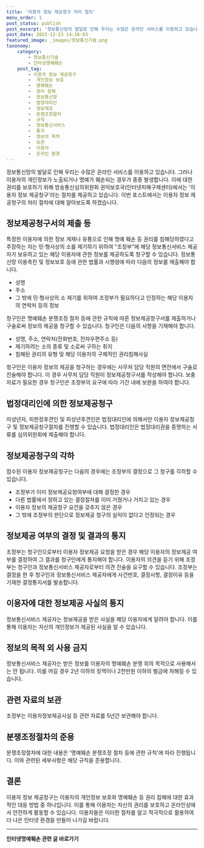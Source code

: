 ```yaml
---
title: '이용자 정보 제공청구 처리 절차'
menu_order: 1
post_status: publish
post_excerpt: '정보통신망의 발달로 인해 우리는 수많은 온라인 서비스를 이용하고 있습니다. 그러나 이용자의 개인정보가 노출되거나 명예가 훼손되는 경우가 종종 발생합니다. 이에 대한 권리를 보호하기 위해 방송통신심의위원회 권익보호국 인터넷피해구제센터 에서는  이용자 정보 제공청구 라는 절차를 제공하고 있습니다. 이번 포스트에서는 이용자 정보 제공청구의 처리 절차에 대해 알아보도록 하겠습니다.'
post_date: 2023-12-23 14:16:03
featured_image: _images/정보통신기술.png
taxonomy:
    category:
        - 정보통신기술
        - 인터넷명예훼손
    post_tag:
        - 이용자 정보 제공청구
        -  개인정보 보호
        -  명예훼손
        -  권리 침해
        -  정보통신망
        -  법정대리인
        -  정보제공
        -  분쟁조정절차
        -  규칙
        -  정보통신서비스
        -  통지
        -  정보의 목적
        -  보관
        -  이용자
        -  온라인 환경
---
```



정보통신망의 발달로 인해 우리는 수많은 온라인 서비스를 이용하고 있습니다. 그러나 이용자의 개인정보가 노출되거나 명예가 훼손되는 경우가 종종 발생합니다. 이에 대한 권리를 보호하기 위해 방송통신심의위원회 권익보호국(인터넷피해구제센터)에서는 '이용자 정보 제공청구'라는 절차를 제공하고 있습니다. 이번 포스트에서는 이용자 정보 제공청구의 처리 절차에 대해 알아보도록 하겠습니다.

## 정보제공청구서의 제출 등

특정한 이용자에 의한 정보 게재나 유통으로 인해 명예 훼손 등 권리를 침해당하였다고 주장하는 자는 민·형사상의 소를 제기하기 위하여 "조정부"에 해당 정보통신서비스 제공자가 보유하고 있는 해당 이용자에 관한 정보를 제공하도록 청구할 수 있습니다. 정보통신망 이용촉진 및 정보보호 등에 관한 법률과 시행령에 따라 다음의 정보를 제출해야 합니다.

- 성명
- 주소
- 그 밖에 민·형사상의 소 제기를 위하여 조정부가 필요하다고 인정하는 해당 이용자의 연락처 등의 정보

청구인은 명예훼손 분쟁조정 절차 등에 관한 규칙에 따른 정보제공청구서를 제출하거나 구술로써 정보의 제공을 청구할 수 있습니다. 청구인은 다음의 사항을 기재해야 합니다.

- 성명, 주소, 연락처(전화번호, 전자우편주소 등)
- 제기하려는 소의 종류 및 소로써 구하는 취지
- 침해된 권리의 유형 및 해당 이용자의 구체적인 권리침해사실

청구인은 이용자 정보의 제공을 청구하는 경우에는 사무처 담당 직원의 면전에서 구술로 진술해야 합니다. 이 경우 사무처 담당 직원이 정보제공청구서를 작성해야 합니다. 보충 자료가 필요한 경우 청구인은 조정부의 요구에 따라 기간 내에 보완을 하여야 합니다.

## 법정대리인에 의한 정보제공청구

미성년자, 피한정후견인 및 피성년후견인은 법정대리인에 의해서만 이용자 정보제공청구 및 정보제공청구절차를 진행할 수 있습니다. 법정대리인은 법정대리권을 증명하는 서류를 심의위원회에 제출해야 합니다.

## 정보제공청구의 각하

접수된 이용자 정보제공청구는 다음의 경우에는 조정부의 결정으로 그 청구를 각하할 수 있습니다.

- 조정부가 이미 정보제공요청여부에 대해 결정한 경우
- 다른 법률에서 정하고 있는 결정절차를 이미 거쳤거나 거치고 있는 경우
- 이용자 정보의 제공청구 요건을 갖추지 않은 경우
- 그 밖에 조정부의 판단으로 정보제공 청구의 실익이 없다고 인정되는 경우

## 정보제공 여부의 결정 및 결과의 통지

조정부는 청구인으로부터 이용자 정보제공 요청을 받은 경우 해당 이용자의 정보제공 여부를 결정하여 그 결과를 청구인에게 통지해야 합니다. 이용자의 의견을 듣기 위해 조정부는 청구인과 정보통신서비스 제공자로부터 의견 진술을 요구할 수 있습니다. 조정부는 결정을 한 후 청구인과 정보통신서비스 제공자에게 사건번호, 결정사항, 결정이유 등을 기재한 결정통지서를 발송합니다.

## 이용자에 대한 정보제공 사실의 통지

정보통신서비스 제공자는 정보제공을 받은 사실을 해당 이용자에게 알려야 합니다. 이를 통해 이용자는 자신의 개인정보가 제공된 사실을 알 수 있습니다.

## 정보의 목적 외 사용 금지

정보통신서비스 제공자는 받은 정보를 이용자의 명예훼손 분쟁 외의 목적으로 사용해서는 안 됩니다. 이를 어길 경우 2년 이하의 징역이나 2천만원 이하의 벌금에 처해질 수 있습니다.

## 관련 자료의 보관

조정부는 이용자정보제공사실 등 관련 자료를 5년간 보관해야 합니다.

## 분쟁조정절차의 준용

분쟁조정절차에 대한 내용은 '명예훼손 분쟁조정 절차 등에 관한 규칙'에 따라 진행됩니다. 이와 관련된 세부사항은 해당 규칙을 준용합니다.

## 결론

이용자 정보 제공청구는 이용자의 개인정보 보호와 명예훼손 등 권리 침해에 대한 효과적인 대응 방법 중 하나입니다. 이를 통해 이용자는 자신의 권리를 보호하고 온라인상에서 안전하게 활동할 수 있습니다. 이용자들은 이러한 절차를 알고 적극적으로 활용하여 더 나은 인터넷 환경을 만들어 나가길 바랍니다.
<!-- wp:separator -->
<hr class="wp-block-separator has-alpha-channel-opacity"/>
<!-- /wp:separator -->

<!-- wp:group {"backgroundColor":"base","layout":{"type":"constrained"}} -->
<div class="wp-block-group has-base-background-color has-background"><!-- wp:paragraph {"align":"center","fontSize":"medium"} -->
<p class="has-text-align-center has-large-font-size"><strong>인터넷명예훼손 관련 글 바로가기</strong></p>
<!-- /wp:paragraph -->


<!-- wp:latest-posts
{"categories":[{"id":35305,"count":19,"description":"","link":"https://uknowlaw.com/category/%ec%9d%b8%ed%84%b0%eb%84%b7%eb%aa%85%ec%98%88%ed%9b%bc%ec%86%90/","name":"인터넷명예훼손","slug":"인터넷명예훼손","taxonomy":"category","parent":0,"meta":[],"_links":{"self":[{"href":"https://uknowlaw.com/wp-json/wp/v2/categories/35305"}],"collection":[{"href":"https://uknowlaw.com/wp-json/wp/v2/categories"}],"about":[{"href":"https://uknowlaw.com/wp-json/wp/v2/taxonomies/category"}],"wp:post_type":[{"href":"https://uknowlaw.com/wp-json/wp/v2/posts?categories=35305"}],"curies":[{"name":"wp","href":"https://api.w.org/{rel}","templated":true}]}}],"postsToShow":100,"excerptLength":28,"postLayout":"grid","columns":2,"featuredImageAlign":"left","featuredImageSizeSlug":"large","fontSize":"small"} /--></div>
<!-- /wp:group -->